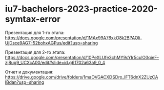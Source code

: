 # iu7-bachelors-2023-practice-2020-symtax-error

Презентация для 1-го этапа: https://docs.google.com/presentation/d/1MAx99A76xkO8k2BPAOli-UjDsce9AG7-52bohxAGPus/edit?usp=sharing

Презентация для 2-го этапа: https://docs.google.com/presentation/d/10PeXLUfe3chMY9cYIr5culO0qjeF-zj8ug9_UCXcA00/edit#slide=id.g61702a63a9_0_4

Отчет и документация: https://drive.google.com/drive/folders/1maOVGACXDSDro_lFT6dnX2ZUzCAIBdan?usp=sharing